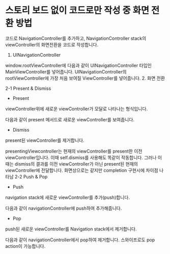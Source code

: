 # 스토리 보드 없이 코드로만 작성 중 화면 전환 방법

코드로 NavigationController를 추가하고,
NavigationController stack의 viewController의 화면전환을 코드로 작성합니다.

1. UINavigationController



window.rootViewController에 다음과 같이 UINavigationController 타입인 MainViewController를 넣어줍니다.
UINavigationController의 rootViewController에 가장 처음 보여질 ViewController를 넣어줍니다.
2. 화면 전환

2-1 Present & Dismiss

- Present

viewController위에 새로운 viewController가 모달로 나타나는 형식입니다.


다음과 같이 present 메서드로 새로운 viewController를 보여줍니다.
- Dismiss

present된 viewController를 제거합니다.


presentingViewcontroller는 현재의 viewController를 present한 이전 viewController입니다.
이때 self.dismiss를 사용해도 똑같이 작동합니다. 그러나 이때는 dismiss의 결과를 이전 viewController가 아닌 present된 현재의 viewController에 전달합니다.
화면상으로는 같지만 completion 구현시에 차이점 나타남
2-2 Push & Pop

- Push

navigation stack에 새로운 viewController를 추가(push)합니다.


다음과 같이 navigationController에 push하여 추가해줍니다.
- Pop

push된 새로운 viewController를 Navigation stack에서 제거합니다.


다음과 같이 navigationController에서 pop하여 제거합니다.
스와이프로도 pop action이 가능합니다.
